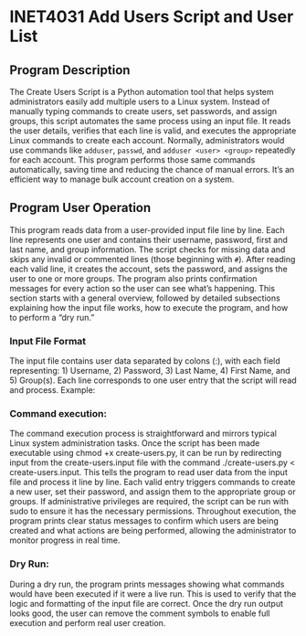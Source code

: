# INET4031 Add Users Script and User List

## Program Description
The Create Users Script is a Python automation tool that helps system administrators easily add multiple users to a Linux system. Instead of manually typing commands to create users, set passwords, and assign groups, this script automates the same process using an input file. It reads the user details, verifies that each line is valid, and executes the appropriate Linux commands to create each account. Normally, administrators would use commands like `adduser`, `passwd`, and `adduser <user> <group>` repeatedly for each account. This program performs those same commands automatically, saving time and reducing the chance of manual errors. It’s an efficient way to manage bulk account creation on a system.

## Program User Operation
This program reads data from a user-provided input file line by line. Each line represents one user and contains their username, password, first and last name, and group information. The script checks for missing data and skips any invalid or commented lines (those beginning with `#`). After reading each valid line, it creates the account, sets the password, and assigns the user to one or more groups. The program also prints confirmation messages for every action so the user can see what’s happening. This section starts with a general overview, followed by detailed subsections explaining how the input file works, how to execute the program, and how to perform a “dry run.”

### Input File Format
The input file contains user data separated by colons (:), with each field representing: 1) Username, 2) Password, 3) Last Name, 4) First Name, and 5) Group(s). Each line corresponds to one user entry that the script will read and process. Example:

### Command execution: 
The command execution process is straightforward and mirrors typical Linux system administration tasks. Once the script has been made executable using chmod +x create-users.py, it can be run by redirecting input from the create-users.input file with the command ./create-users.py < create-users.input. This tells the program to read user data from the input file and process it line by line. Each valid entry triggers commands to create a new user, set their password, and assign them to the appropriate group or groups. If administrative privileges are required, the script can be run with sudo to ensure it has the necessary permissions. Throughout execution, the program prints clear status messages to confirm which users are being created and what actions are being performed, allowing the administrator to monitor progress in real time.

### Dry Run:
During a dry run, the program prints messages showing what commands would have been executed if it were a live run. This is used to verify that the logic and formatting of the input file are correct. Once the dry run output looks good, the user can remove the comment symbols to enable full execution and perform real user creation.

